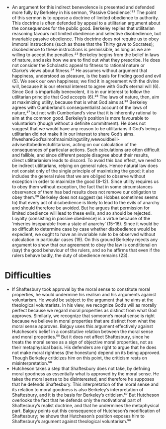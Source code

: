 - An argument for this indirect benevolence is presented and defended more fully by Berkeley in his sermon, ‘Passive Obedience’.²² The point of this sermon is to oppose a doctrine of limited obedience to authority. This doctrine is often defended by appeal to a utilitarian argument about the consequences for the public good. Berkeley replies that utilitarian reasoning favours not limited obedience and selective disobedience, but invariable passive obedience. This doctrine does not require us to obey immoral instructions (such as those that the Thirty gave to Socrates); disobedience to these instructions is permissible, as long as we are willing to accept the penalties.²³ Berkeley begins from the belief in laws of nature, and asks how we are to find out what they prescribe. He does not consider the Scholastic appeal to fitness to rational nature or Clarke’s views about fitness.²⁴ He assumes without argument that happiness, understood as pleasure, is the basis for finding good and evil (5). We seek our own happiness; we find it in agreement with the divine will, because it is our eternal interest to agree with God’s eternal will (6). Since God is impartially benevolent, it is in our interest to follow the utilitarian principle that God accepts (6).²⁵ The laws of nature, then, aim at maximizing utility, because that is what God aims at.²⁶ Berkeley agrees with Cumberland’s consequentialist account of the laws of nature,²⁷ but not with Cumberland’s view that it is inherently rational to aim at the common good. Berkeley’s position is more favourable to voluntarism (though without a definite commitment). He does not suggest that we would have any reason to be utilitarians if God’s being a utilitarian did not make it in our interest to share God’s aims.
IfweshareGod’saimofmaximizingutility,wewouldbeill-advisedtobedirectutilitarians, acting on our calculation of the consequences of particular actions. Such calculations are often difficult and fallible, and since different people disagree about their results, direct utilitarianism leads to discord. To avoid this bad effect, we need to be indirect utilitarians, relying on general rules. Hence natural law does not consist only of the single principle of maximizing the good; it also includes the general rules that we are obliged to observe without exception in order to maximize the good (8–12). Since utility requires us to obey them without exception, the fact that in some circumstances observance of them has bad results does not remove our obligation to obey them.²⁸ Berkeley does not suggest (as Hobbes sometimes seems to) that every act of disobedience is likely to lead to the evils of anarchy and should therefore be avoided. But he argues that permission for limited obedience will lead to these evils, and so should be rejected. Loyalty (consisting in passive obedience) is a virtue because of the ‘miseries inseparable from a state of anarchy’ (15–16). Since it would be so difficult to determine case by case whether disobedience would be expedient, we ought to have an invariable rule to be observed without calculation in particular cases (19). On this ground Berkeley rejects any argument to show that our agreement to obey the law is conditional on (say) the good behaviour of the rulers, and so he affirms that even if the rulers behave badly, the duty of obedience remains (23). 









#                  Difficulties

- If Shaftesbury took approval by the moral sense to constitute moral properties, he would undermine his realism and his arguments against voluntarism. He would be subject to the argument that he aims at the theological voluntarists. In his view, we recognize God’s will as morally perfect because we regard moral properties as distinct from what God approves. Similarly, we recognize that someone’s moral sense is right because we believe in moral properties that are distinct from what the moral sense approves. Balguy uses this argument effectively against Hutcheson’s belief in a constitutive relation between the moral sense and moral properties.⁵⁵ But it does not affect Shaftesbury, since he treats the moral sense as a sign of objective moral properties, not as their metaphysical basis. His defenders are right to argue that he does not make moral rightness (the honestum) depend on its being approved. Though Berkeley criticizes him on this point, the criticism rests on misinterpretation.⁵⁶ 
- Hutcheson takes a step that Shaftesbury does not take, by defniing moral goodness as essentially what is approved by the moral sense. He takes the moral sense to be disinterested, and therefore he supposes that he defends Shaftesbury. This interpretation of the moral sense and its relation to moral goodness is also Berkeley’s interpretation of Shaftesbury, and it is the basis for Berkeley’s criticism.⁵⁷ But Hutcheson overlooks the fact that he defends only the motivational part of Shaftesbury’s realist doctrine, and that he undermines the metaphysical part. Balguy points out this consequence of Hutcheson’s modification of Shaftesbury; he shows that Hutcheson’s position exposes him to Shaftesbury’s argument against theological voluntarism.⁵⁸ 